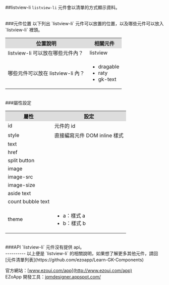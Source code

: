 ##listview-li
`listview-li` 元件會以清單的方式顯示資料。

<br/>
###元件位置
以下列出 `listview-li` 元件可以放置的位置，以及哪些元件可以放入 `listview-li` 裡頭。
<table>

<tr>
<th style="background:#ddd;">位置說明</th>
<th style="background:#ddd;">相關元件</th>
</tr>

<tr>
<td>listview-li 可以放在哪些元件內？
</td>
<td>listview</td>
</tr>

<tr>
<td>哪些元件可以放在 listview-li 內？</td>
<td>
<ul>
<li>dragable</li>
<li>raty</li>
<li>gk-text</li>
</ul>
</td>
</tr>

</table>

<br/>
###屬性設定
<table>

<tr>
<th style="background:#ddd;">屬性</th>
<th style="background:#ddd;">設定</th>
</tr>

<tr>
<td>id</td>
<td>元件的 id</td>
</tr>

<tr>
<td>style</td>
<td>直接編寫元件 DOM inline 樣式</td>
</tr>

<tr>
<td>text</td>
<td></td>
</tr>

<tr>
<td>href</td>
<td></td>
</tr>

<tr>
<td>split button</td>
<td></td>
</tr>

<tr>
<td>image</td>
<td></td>
</tr>

<tr>
<td>image-src</td>
<td></td>
</tr>

<tr>
<td>image-size</td>
<td></td>
</tr>

<tr>
<td>aside text</td>
<td></td>
</tr>

<tr>
<td>count bubble text</td>
<td></td>
</tr>

<tr>
<td>theme</td>
<td><ul>
<li>a：樣式 a</li>
<li>b：樣式 b</li>
</ul></td>
</tr>

</table>

<br/>
###API
`listview-li` 元件沒有提供 api。


<br/>
----------
以上便是 `listview-li` 的相關說明，如果想了解更多其他元件，請回 [元件清單列表](https://github.com/ezoapp/Learn-GK-Components)  

官方網站：[www.ezoui.com/app](http://www.ezoui.com/app)  
EZoApp 開發工具：[jqmdesigner.appspot.com/](http://jqmdesigner.appspot.com/)






